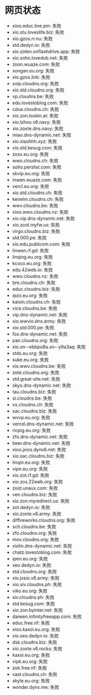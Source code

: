 # 网页状态
- xioo.educ.line.pm: 失败
- xio.stu.loveslife.biz: 失败
- xio.gzos.rr.nu: 失败
- std.dedyn.io: 失败
- xio.zoten.onflashdrive.app: 失败
- xio.soho.lovedub.net: 失败
- zoon.wuaze.com: 失败
- xongan.eu.org: 失败
- xio.gzos.link: 失败
- svip.cloudns.org: 失败
- xio.std.cloudns.org: 失败
- vp.cloudns.be: 失败
- edu.lovestoblog.com: 失败
- cdue.cloudns.ch: 失败
- xio.zon.lookin.at: 失败
- xio.lzhoo.v6.navy: 失败
- xio.zoxte.dns.navy: 失败
- miao.dns-dynamic.net: 失败
- xio.xiaohhh.xyz: 失败
- xio.std.kesug.com: 失败
- zosx.eu.org: 失败
- wwo.cloudns.ch: 失败
- soho.perslist.com: 失败
- skvip.eu.org: 失败
- inwen.wuaze.com: 失败
- vercl.eu.org: 失败
- xio.std.cloudns.ch: 失败
- kenelm.cloudns.ch: 失败
- wwv.cloudns.be: 失败
- xioo.wwo.cloudns.nz: 失败
- xio.vip.dns-dynamic.net: 失败
- xio.zoot.myfw.us: 失败
- virgo.cloudns.biz: 失败
- std.000.pe: 失败
- xio.edu.publicvm.com: 失败
- linwen.rf.gd: 失败
- linqing.eu.org: 失败
- kcoco.eu.org: 失败
- edu.42web.io: 失败
- wwo.cloudns.nz: 失败
- bre.cloudns.ch: 失败
- educ.cloudns.biz: 失败
- ipzo.eu.org: 失败
- kaixin.cloudns.ch: 失败
- vice.cloudns.be: 失败
- vip.dns-dynamic.net: 失败
- xio.wwvio.dns.army: 失败
- xio.std.000.pe: 失败
- fox.dns-dynamic.net: 失败
- pan.cloudns.org: 失败
- xio.xn--ebbpo8a.xn--y9a3aq: 失败
- stds.eu.org: 失败
- suke.eu.org: 失败
- xio.wwv.cloudns.be: 失败
- zote.cloudns.org: 失败
- std.great-site.net: 失败
- skyo.dns-dynamic.net: 失败
- tau.cloudns.biz: 失败
- si.cloudns.be: 失败
- vx.cloudns.ch: 失败
- sac.cloudns.biz: 失败
- wvvp.eu.org: 失败
- vercel.dns-dynamic.net: 失败
- ricpig.eu.org: 失败
- zfo.dns-dynamic.net: 失败
- beer.dns-dynamic.net: 失败
- xioo.jxios.dynv6.net: 失败
- xio.sac.cloudns.biz: 失败
- linqin.eu.org: 失败
- vipn.eu.org: 失败
- xio.zot.rf.gd: 失败
- xio.zos.22web.org: 失败
- zoot.unaux.com: 失败
- ven.cloudns.biz: 失败
- xio.zon.myredirect.us: 失败
- zot.dedyn.io: 失败
- xio.zoxte.v6.army: 失败
- diffireworks.cloudns.org: 失败
- sch.cloudns.be: 失败
- zfo.cloudns.org: 失败
- mov.cloudns.org: 失败
- xiolin.dns-dynamic.net: 失败
- chatz.lovestoblog.com: 失败
- ipen.eu.org: 失败
- xeo.dedyn.io: 失败
- std.cloudns.org: 失败
- xio.jxsio.v6.army: 失败
- xio.siv.cloudns.ph: 失败
- viko.eu.org: 失败
- siv.cloudns.ph: 失败
- std.kesug.com: 失败
- xio.zon.byinter.net: 失败
- daiwen.infinityfreeapp.com: 失败
- educ.free.nf: 失败
- xioo.kaxoi.eu.org: 失败
- xio.xeo.dedyn.io: 失败
- dsk.cloudns.biz: 失败
- xio.zoxte.v6.rocks: 失败
- kaxoi.eu.org: 失败
- vipk.eu.org: 失败
- zok.free.nf: 失败
- vast.cloudns.ch: 失败
- skyle.eu.org: 失败
- wonder.dynx.me: 失败
